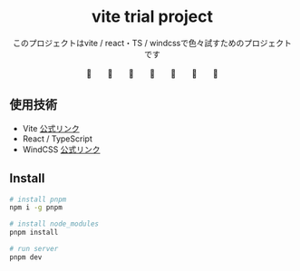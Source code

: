 <h1 align='center'>vite trial project</h1>

<p align='center'>このプロジェクトはvite / react・TS / windcssで色々試すためのプロジェクトです</p>
<p align='center'>🚧　　🚧　　🚧　　🚧　　🚧　　🚧　　🚧</p>

## 使用技術

- Vite [公式リンク](https://github.com/vitejs/vite)
- React / TypeScript
- WindCSS [公式リンク](https://github.com/windicss/vite-plugin-windicss)

## Install

```bash
# install pnpm
npm i -g pnpm

# install node_modules
pnpm install

# run server
pnpm dev
```
